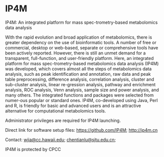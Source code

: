 # IP4M
IP4M: An integrated platform for mass spec-trometry-based metabolomics data analysis

With the rapid evolution and broad application of metabolomics, there is greater dependency on the use of bioinformatic tools. A number of free or commercial, desktop or web-based, separate or comprehensive tools have been actively reported. However, there is still an unmet demand for a transparent, full-function, and user-friendly platform. Here, an integrated platform for mass spec-trometry-based metabolomics data analysis (IP4M) was developed, which covers almost all the steps of metabolomics data analysis, such as peak identification and annotation, raw data and peak table preprocessing, difference analysis, correlation analysis, cluster and sub-cluster analysis, linear re-gression analysis, pathway and enrichment analysis, ROC analysis, Venn analysis, sample size and power analysis, and many others. The integrated functions and packages were selected from numer-ous popular or standard ones. IP4M, co-developed using Java, Perl and R, is friendly for basic and advanced users and is an attractive alternative for computational metabolomics tools.

Administrator privileges are required for IP4M launching.

Direct link for software setup files: https://github.com/IP4M; http://ip4m.cn

Contact: wjia@cc.hawaii.edu; chentianlu@sjtu.edu.cn;

IP4M is protected by CPCC
